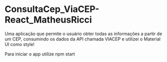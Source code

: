 # ConsultaCep_ViaCEP-React_MatheusRicci

Uma aplicação que permite o usuário obter todas as informações a partir de um CEP, consumindo os dados da API chamada VIACEP e utilizei o Material UI como style!

Para iniciar o app utilize npm start
